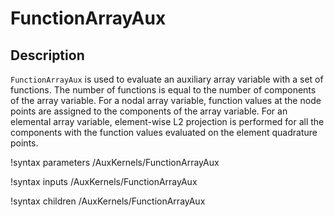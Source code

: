 # FunctionArrayAux

## Description

`FunctionArrayAux` is used to evaluate an auxiliary array variable with a set of functions.
The number of functions is equal to the number of components of the array variable.
For a nodal array variable, function values at the node points are assigned to the components of the array variable.
For an elemental array variable, element-wise L2 projection is performed for all the components with the function values evaluated on the element quadrature points.

!syntax parameters /AuxKernels/FunctionArrayAux

!syntax inputs /AuxKernels/FunctionArrayAux

!syntax children /AuxKernels/FunctionArrayAux
